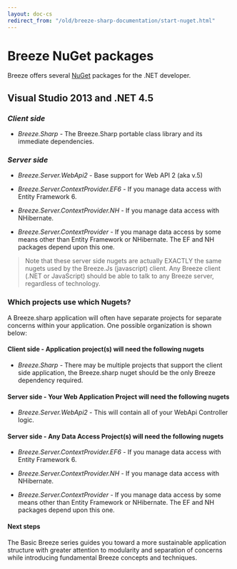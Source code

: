 ```yaml
---
layout: doc-cs
redirect_from: "/old/breeze-sharp-documentation/start-nuget.html"
---
```

# Breeze NuGet packages
Breeze offers several <a href="http://nuget.org/" target="_blank">NuGet</a> packages for the .NET developer. 

## Visual Studio 2013 and .NET 4.5

### *Client side*
- *Breeze.Sharp* - The Breeze.Sharp portable class library and its immediate dependencies. 

### *Server side* 
- *Breeze.Server.WebApi2* - Base support for Web API 2 (aka v.5)

- *Breeze.Server.ContextProvider.EF6* - If you manage data access with Entity Framework 6.

- *Breeze.Server.ContextProvider.NH* - If you manage data access with NHibernate.

- *Breeze.Server.ContextProvider* - If you manage data access by some means other than Entity Framework or NHibernate. The EF and NH packages depend upon this one.

>Note that these server side nugets are actually EXACTLY the same nugets used by the Breeze.Js (javascript) client.  Any Breeze client (.NET or JavaScript) should be able to talk to any Breeze server, regardless of technology.  

### Which projects use which Nugets? 


A Breeze.sharp application will often have separate projects for separate concerns within your application. One possible organization is shown below:

#### Client side - Application project(s) will need the following nugets

- *Breeze.Sharp* - There may be multiple projects that support the client side application, the Breeze.sharp nuget should be the only Breeze dependency required. 
#### Server side - Your Web Application Project will need the following nugets

- *Breeze.Server.WebApi2* -  This will contain all of your WebApi Controller logic. 

#### Server side - Any Data Access Project(s) will need the following nugets

- *Breeze.Server.ContextProvider.EF6* - If you manage data access with Entity Framework 6.

- *Breeze.Server.ContextProvider.NH* - If you manage data access with NHibernate.

- *Breeze.Server.ContextProvider* - If you manage data access by some means other than Entity Framework or NHibernate. The EF and NH packages depend upon this one.


#### Next steps

The Basic Breeze series guides you toward a more sustainable application structure with greater attention to modularity and separation of concerns while introducing fundamental Breeze concepts and techniques.